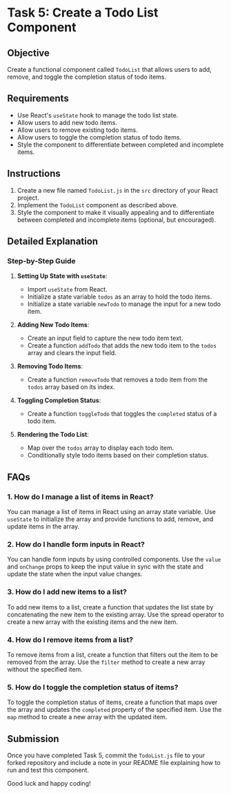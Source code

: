 # Task 5: Create a Todo List Component

## Objective

Create a functional component called `TodoList` that allows users to add, remove, and toggle the completion status of todo items.

## Requirements

- Use React's `useState` hook to manage the todo list state.
- Allow users to add new todo items.
- Allow users to remove existing todo items.
- Allow users to toggle the completion status of todo items.
- Style the component to differentiate between completed and incomplete items.

## Instructions

1. Create a new file named `TodoList.js` in the `src` directory of your React project.
2. Implement the `TodoList` component as described above.
3. Style the component to make it visually appealing and to differentiate between completed and incomplete items (optional, but encouraged).

## Detailed Explanation

### Step-by-Step Guide

1. **Setting Up State with `useState`**:
   - Import `useState` from React.
   - Initialize a state variable `todos` as an array to hold the todo items.
   - Initialize a state variable `newTodo` to manage the input for a new todo item.

2. **Adding New Todo Items**:
   - Create an input field to capture the new todo item text.
   - Create a function `addTodo` that adds the new todo item to the `todos` array and clears the input field.

3. **Removing Todo Items**:
   - Create a function `removeTodo` that removes a todo item from the `todos` array based on its index.

4. **Toggling Completion Status**:
   - Create a function `toggleTodo` that toggles the `completed` status of a todo item.

5. **Rendering the Todo List**:
   - Map over the `todos` array to display each todo item.
   - Conditionally style todo items based on their completion status.

## FAQs

### 1. How do I manage a list of items in React?

You can manage a list of items in React using an array state variable. Use `useState` to initialize the array and provide functions to add, remove, and update items in the array.

### 2. How do I handle form inputs in React?

You can handle form inputs by using controlled components. Use the `value` and `onChange` props to keep the input value in sync with the state and update the state when the input value changes.

### 3. How do I add new items to a list?

To add new items to a list, create a function that updates the list state by concatenating the new item to the existing array. Use the spread operator to create a new array with the existing items and the new item.

### 4. How do I remove items from a list?

To remove items from a list, create a function that filters out the item to be removed from the array. Use the `filter` method to create a new array without the specified item.

### 5. How do I toggle the completion status of items?

To toggle the completion status of items, create a function that maps over the array and updates the `completed` property of the specified item. Use the `map` method to create a new array with the updated item.

## Submission

Once you have completed Task 5, commit the `TodoList.js` file to your forked repository and include a note in your README file explaining how to run and test this component.

Good luck and happy coding!
